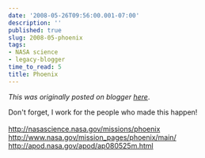 ```yaml
---
date: '2008-05-26T09:56:00.001-07:00'
description: ''
published: true
slug: 2008-05-phoenix
tags:
- NASA science
- legacy-blogger
time_to_read: 5
title: Phoenix
---
```


*This was originally posted on blogger [here](https://pydanny.blogspot.com/2008/05/phoenix.html)*.

Don't forget, I work for the people who made this happen!<br /><br /><a href="http://nasascience.nasa.gov/missions/phoenix">http://nasascience.nasa.gov/missions/phoenix</a><br /><a href="http://www.nasa.gov/mission_pages/phoenix/main/">http://www.nasa.gov/mission_pages/phoenix/main/</a><br /><a href="http://apod.nasa.gov/apod/ap080525m.html">http://apod.nasa.gov/apod/ap080525m.html</a>